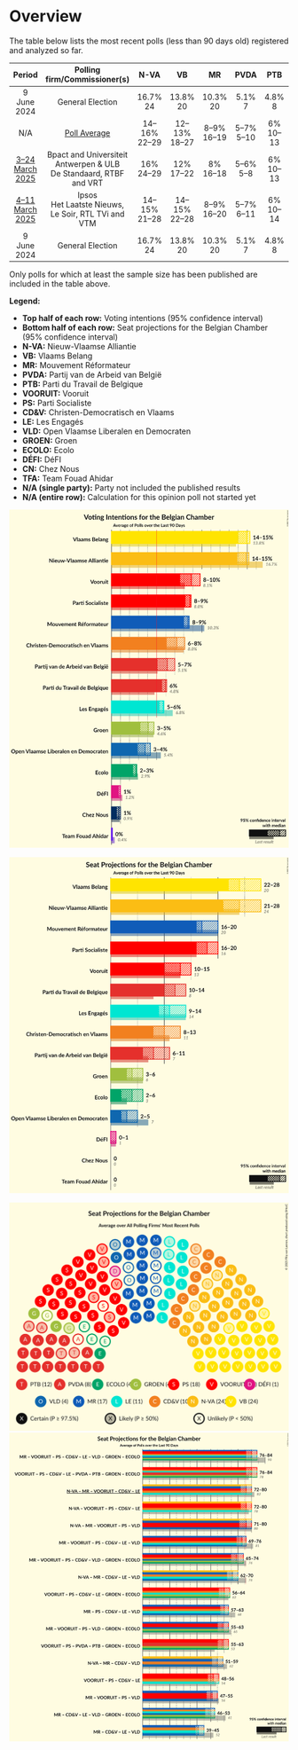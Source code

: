 # Overview

The table below lists the most recent polls (less than 90 days old) registered and analyzed so far.

| Period     | Polling firm/Commissioner(s) | N-VA | VB | MR | PVDA | PTB | VOORUIT | PS | CD&V | LE | VLD | GROEN | ECOLO | DÉFI | CN | TFA |
|:----------:|:----------------------------:|:--:|:--:|:--:|:--:|:--:|:--:|:--:|:--:|:--:|:--:|:--:|:--:|:--:|:--:|:--:|
| 9 June 2024 | General Election | 16.7% <br> 24 | 13.8% <br> 20 | 10.3% <br> 20 | 5.1% <br> 7 | 4.8% <br> 8 | 8.1% <br> 13 | 8.0% <br> 16 | 8.0% <br> 11 | 6.8% <br> 14 | 5.4% <br> 7 | 4.6% <br> 6 | 2.9% <br> 3 | 1.2% <br> 1 | 0.9% <br> 0 | 0.4% <br> 0 |
| N/A | [Poll Average](average.html) | 14–16% <br> 22–29 | 12–13% <br> 18–27 | 8–9% <br> 16–19 | 5–7% <br> 5–10 | 6% <br> 10–13 | 8–10% <br> 10–15 | 8% <br> 16–19 | 6–9% <br> 9–14 | 5–6% <br> 9–15 | 3–4% <br> 2–4 | 3–5% <br> 3–6 | 2–3% <br> 2–5 | 1% <br> 0–1 | 1% <br> 0 | 0% <br> 0 |
| [3–24 March 2025](2025-03-24-BpactandUniversiteitAntwerpenULB.html) | Bpact and Universiteit Antwerpen & ULB <br> De Standaard, RTBF and VRT | 16% <br> 24–29 | 12% <br> 17–22 | 8% <br> 16–18 | 5–6% <br> 5–8 | 6% <br> 10–13 | 8–10% <br> 12–15 | 8% <br> 16–19 | 8–9% <br> 10–14 | 6% <br> 11–15 | 3–4% <br> 2–4 | 4–5% <br> 4–6 | 2–3% <br> 3–4 | 1% <br> 0 | 1% <br> 0 | N/A <br> N/A |
| [4–11 March 2025](2025-03-11-Ipsos.html) | Ipsos <br> Het Laatste Nieuws, Le Soir, RTL TVi and VTM | 14–15% <br> 21–28 | 14–15% <br> 22–28 | 8–9% <br> 16–20 | 5–7% <br> 6–11 | 6% <br> 10–14 | 8–10% <br> 10–15 | 8–9% <br> 16–20 | 6–8% <br> 8–13 | 5–6% <br> 9–14 | 3–4% <br> 2–5 | 3–5% <br> 3–6 | 2–3% <br> 2–6 | 1% <br> 0–1 | 1% <br> 0 | 0% <br> 0 |
| 9 June 2024 | General Election | 16.7% <br> 24 | 13.8% <br> 20 | 10.3% <br> 20 | 5.1% <br> 7 | 4.8% <br> 8 | 8.1% <br> 13 | 8.0% <br> 16 | 8.0% <br> 11 | 6.8% <br> 14 | 5.4% <br> 7 | 4.6% <br> 6 | 2.9% <br> 3 | 1.2% <br> 1 | 0.9% <br> 0 | 0.4% <br> 0 |

Only polls for which at least the sample size has been published are included in the table above.

**Legend:**
+ **Top half of each row:** Voting intentions (95% confidence interval)
+ **Bottom half of each row:** Seat projections for the Belgian Chamber (95% confidence interval)
+ **N-VA:** Nieuw-Vlaamse Alliantie
+ **VB:** Vlaams Belang
+ **MR:** Mouvement Réformateur
+ **PVDA:** Partij van de Arbeid van België
+ **PTB:** Parti du Travail de Belgique
+ **VOORUIT:** Vooruit
+ **PS:** Parti Socialiste
+ **CD&V:** Christen-Democratisch en Vlaams
+ **LE:** Les Engagés
+ **VLD:** Open Vlaamse Liberalen en Democraten
+ **GROEN:** Groen
+ **ECOLO:** Ecolo
+ **DÉFI:** DéFI
+ **CN:** Chez Nous
+ **TFA:** Team Fouad Ahidar
+ **N/A (single party):** Party not included the published results
+ **N/A (entire row):** Calculation for this opinion poll not started yet


![Graph with voting intentions not yet produced](average.png "Voting Intentions")

![Graph with seats not yet produced](average-seats.png "Seats")

![Graph with seating plan not yet produced](average-seating-plan.png "Seating Plan")
![Graph with coalitions seats not yet produced](average-coalitions-seats.png "Coalitions Seats")
